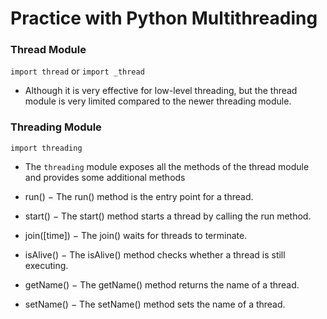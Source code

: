 # Practice with Python Multithreading


### Thread Module
`import thread` or `import _thread`
* Although it is very effective for low-level threading, but the thread module is very limited compared to the newer threading module.

### Threading Module
`import threading`
* The `threading` module exposes all the methods of the thread module and provides some additional methods

* run() − The run() method is the entry point for a thread.

* start() − The start() method starts a thread by calling the run method.

* join([time]) − The join() waits for threads to terminate.

* isAlive() − The isAlive() method checks whether a thread is still executing.

* getName() − The getName() method returns the name of a thread.

* setName() − The setName() method sets the name of a thread.